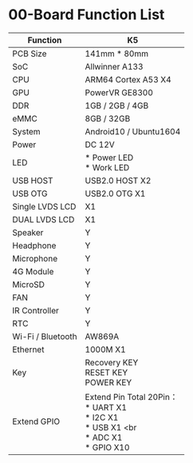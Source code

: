 # 00-Board Function List



| Function          | K5                                                           |
| ----------------- | ------------------------------------------------------------ |
| PCB Size          | 141mm * 80mm                                                 |
| SoC               | Allwinner A133                                               |
| CPU               | ARM64 Cortex A53 X4                                          |
| GPU               | PowerVR GE8300                                               |
| DDR               | 1GB / 2GB / 4GB                                              |
| eMMC              | 8GB / 32GB                                                   |
| System            | Android10 / Ubuntu1604                                       |
| Power             | DC 12V                                                       |
| LED               | * Power LED <br />* Work LED                                 |
| USB HOST          | USB2.0 HOST X2                                               |
| USB OTG           | USB2.0 OTG X1                                                |
| Single LVDS LCD   | X1                                                           |
| DUAL LVDS LCD     | X1                                                           |
| Speaker           | Y                                                            |
| Headphone         | Y                                                            |
| Microphone        | Y                                                            |
| 4G Module         | Y                                                            |
| MicroSD           | Y                                                            |
| FAN               | Y                                                            |
| IR Controller     | Y                                                            |
| RTC               | Y                                                            |
| Wi-Fi / Bluetooth | AW869A                                                       |
| Ethernet          | 1000M X1                                                     |
| Key               | Recovery KEY <br />RESET KEY <br />POWER KEY                 |
| Extend GPIO       | Extend Pin Total 20Pin： <br />* UART X1 <br />* I2C X1 <br />* USB X1 <br  <br />* ADC X1 <br />* GPIO X10 |
